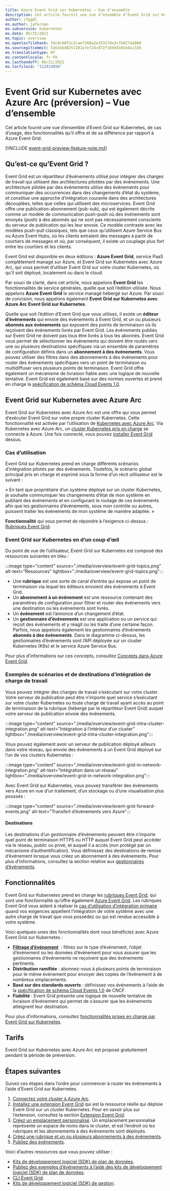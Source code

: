 ```yaml
---
title: Azure Event Grid sur Kubernetes – Vue d’ensemble
description: Cet article fournit une vue d’ensemble d’Event Grid sur Kubernetes avec Azure Arc.
author: jfggdl
ms.author: jafernan
ms.subservice: kubernetes
ms.date: 05/25/2021
ms.topic: overview
ms.openlocfilehash: fdc8c60f2c2cae7368a2e35317de2cfb8274a060
ms.sourcegitcommit: 5163ebd8257281e7e724c072f169d4165441c326
ms.translationtype: HT
ms.contentlocale: fr-FR
ms.lasthandoff: 06/21/2021
ms.locfileid: "112414950"
---
```

# <a name="event-grid-on-kubernetes-with-azure-arc-preview---overview"></a>Event Grid sur Kubernetes avec Azure Arc (préversion) – Vue d’ensemble
Cet article fournit une vue d’ensemble d’Event Grid sur Kubernetes, de cas d’usage, des fonctionnalités qu’il offre et de sa différence par rapport à Azure Event Grid.

[!INCLUDE [event-grid-preview-feature-note.md](../includes/event-grid-preview-feature-note.md)]

## <a name="what-is-event-grid"></a>Qu’est-ce qu’Event Grid ?
Event Grid est un répartiteur d’événements utilisé pour intégrer des charges de travail qui utilisent des architectures pilotées par des événements. Une architecture pilotée par des événements utilise des événements pour communiquer des occurrences dans des changements d’état du système, et constitue une approche d’intégration courante dans des architectures découplées, telles que celles qui utilisent des microservices. Event Grid offre une publication-abonnement (pub-sub), qui est également décrite comme un modèle de communication push-push où des événements sont envoyés (push) à des abonnés qui ne sont pas nécessairement conscients du serveur de publication qui les leur envoie. Ce modèle contraste avec les modèles push-pull classiques, tels que ceux qu’utilisent Azure Service Bus ou Azure Event Hubs, où les clients extraient des messages à partir de courtiers de messages et où, par conséquent, il existe un couplage plus fort entre les courtiers et les clients.

Event Grid est disponible en deux éditions : **Azure Event Grid**, service PaaS complètement managé sur Azure, et Event Grid sur Kubernetes avec Azure Arc, qui vous permet d’utiliser Event Grid sur votre cluster Kubernetes, où qu’il soit déployé, localement ou dans le cloud. 

Par souci de clarté, dans cet article, nous appelons **Event Grid** les fonctionnalités de service générales, quelle que soit l’édition utilisée. Nous appelons **Azure Event Grid** le service managé hébergé sur Azure. Par souci de concision, nous appelons également **Event Grid sur Kubernetes avec Azure Arc** **Event Grid sur Kubernetes**.

Quelle que soit l’édition d’Event Grid que vous utilisez, il existe un **éditeur d’événements** qui envoie des événements à Event Grid, et un ou plusieurs **abonnés aux événements** qui exposent des points de terminaison où ils reçoivent des événements livrés par Event Grid. Les événements publiés sur Event Grid ne doivent pas tous être livrés à tous les abonnés. Event Grid vous permet de sélectionner les événements qui doivent être routés vers une ou plusieurs destinations spécifiques via un ensemble de paramètres de configuration définis dans un **abonnement à des événements**. Vous pouvez utiliser des filtres dans des abonnements à des événements pour router des événements spécifiques vers un point de terminaison ou multidiffuser vers plusieurs points de terminaison. Event Grid offre également un mécanisme de livraison fiable avec une logique de nouvelle tentative. Event Grid est également basé sur des normes ouvertes et prend en charge la [spécification de schéma Cloud Events 1.0](https://github.com/cloudevents/spec/blob/master/spec.md).


## <a name="event-grid-on-kubernetes-with-azure-arc"></a>Event Grid sur Kubernetes avec Azure Arc
Event Grid sur Kubernetes avec Azure Arc est une offre qui vous permet d’exécuter Event Grid sur votre propre cluster Kubernetes. Cette fonctionnalité est activée par l’utilisation de [Kubernetes avec Azure Arc](../../azure-arc/kubernetes/overview.md). Via Kubernetes avec Azure Arc, un [cluster Kubernetes pris en charge](install-k8s-extension.md#supported-kubernetes-distributions) se connecte à Azure. Une fois connecté, vous pouvez [installer Event Grid](install-k8s-extension.md) dessus. 

### <a name="use-case"></a>Cas d’utilisation
Event Grid sur Kubernetes prend en charge différents scénarios d’intégration pilotés par des événements. Toutefois, le scénario global principal pris en charge et exprimé sous la forme d’un récit utilisateur est le suivant :

« En tant que propriétaire d’un système déployé sur un cluster Kubernetes, je souhaite communiquer les changements d’état de mon système en publiant des événements et en configurant le routage de ces événements afin que les gestionnaires d’événements, sous mon contrôle ou autres, puissent traiter les événements de mon système de manière adaptée. »

**Fonctionnalité** qui vous permet de répondre à l’exigence ci-dessus : [Rubriques Event Grid](/rest/api/eventgrid/version2020-10-15-preview/topics).

### <a name="event-grid-on-kubernetes-at-a-glance"></a>Event Grid sur Kubernetes en d’un coup d’œil
Du point de vue de l’utilisateur, Event Grid sur Kubernetes est composé des ressources suivantes en bleu :

:::image type="content" source="./media/overview/event-grid-topics.png" alt-text="Ressources" lightbox="./media/overview/event-grid-topics.png":::

* Une **rubrique** est une sorte de canal d’entrée qui expose un point de terminaison via lequel les éditeurs envoient des événements à Event Grid.
* Un **abonnement à un événement** est une ressource contenant des paramètres de configuration pour filtrer et router des événements vers une destination où les événements sont livrés.
* Un **événement** est l’annonce d’un changement d’état.
* Un **gestionnaire d’événements** est une application ou un service qui reçoit des événements et y réagit ou les traite d’une certaine façon. Parfois, nous appelons également les gestionnaires d’événements **abonnés à des événements**. Dans le diagramme ci-dessus, les gestionnaires d’événements sont l’API déployée sur un cluster Kubernetes (K8s) et le service Azure Service Bus.

Pour plus d’informations sur ces concepts, consultez [Concepts dans Azure Event Grid](concepts.md).

### <a name="sample-workload-integration-scenarios-and-destinations"></a>Exemples de scénarios et de destinations d’intégration de charge de travail

Vous pouvez intégrer des charges de travail s’exécutant sur votre cluster. Votre serveur de publication peut être n’importe quel service s’exécutant sur votre cluster Kubernetes ou toute charge de travail ayant accès au point de terminaison de la rubrique (hébergé par le répartiteur Event Grid) auquel votre serveur de publication envoie des événements.

:::image type="content" source="./media/overview/event-grid-intra-cluster-integration.png" alt-text="Intégration à l’intérieur d’un cluster" lightbox="./media/overview/event-grid-intra-cluster-integration.png":::


Vous pouvez également avoir un serveur de publication déployé ailleurs dans votre réseau, qui envoie des événements à un Event Grid déployé sur l’un de vos clusters Kubernetes :

:::image type="content" source="./media/overview/event-grid-in-network-integration.png" alt-text="Intégration dans un réseau" lightbox="./media/overview/event-grid-in-network-integration.png":::

Avec Event Grid sur Kubernetes, vous pouvez transférer des événements vers Azure en vue d’un traitement, d’un stockage ou d’une visualisation plus poussés :

:::image type="content" source="./media/overview/event-grid-forward-events.png" alt-text="Transfert d’événements vers Azure":::

#### <a name="destinations"></a>Destinations
Les destinations d’un gestionnaire d’événements peuvent être n’importe quel point de terminaison HTTPS ou HTTP auquel Event Grid peut accéder via le réseau, public ou privé, et auquel il a accès (non protégé par un mécanisme d’authentification). Vous définissez des destinations de remise d’événement lorsque vous créez un abonnement à des événements. Pour plus d’informations, consultez la section relative aux [gestionnaires d’événements](event-handlers.md). 

## <a name="features"></a>Fonctionnalités
Event Grid sur Kubernetes prend en charge les [rubriques Event Grid](/rest/api/eventgrid/version2020-10-15-preview/topics), qui sont une fonctionnalité qu’offre également [Azure Event Grid](../custom-topics.md). Les rubriques Event Grid vous aident à réaliser le [cas d’utilisation d’intégration primaire](#use-case) quand vos exigences appellent l’intégration de votre système avec une autre charge de travail que vous possédez ou qui est rendue accessible à votre système.

Voici quelques-unes des fonctionnalités dont vous bénéficiez avec Azure Event Grid sur Kubernetes :

* **[Filtrage d’événement](filter-events.md)**  : filtrez sur le type d’événement, l’objet d’événement ou les données d’événement pour vous assurer que les gestionnaires d’événements ne reçoivent que des événements pertinents.
* **Distribution ramifiée** : abonnez-vous à plusieurs points de terminaison pour le même événement pour envoyer des copies de l’événement à de nombreux emplacements.
* **Basé sur des standards ouverts** : définissez vos événements à l’aide de la [spécification de schéma Cloud Events 1.0](https://github.com/cloudevents/spec/blob/master/spec.md) de CNCF.
* **Fiabilité** : Event Grid présente une logique de nouvelle tentative de livraison d’événement qui permet de s’assurer que les événements atteignent leur destination.

Pour plus d’informations, consultez [fonctionnalités prises en charge par Event Grid sur Kubernetes](features.md).

## <a name="pricing"></a>Tarifs 
Event Grid sur Kubernetes avec Azure Arc est proposé gratuitement pendant la période de préversion.

## <a name="next-steps"></a>Étapes suivantes
Suivez ces étapes dans l’ordre pour commencer à router les événements à l’aide d’Event Grid sur Kubernetes.

1. [Connectez votre cluster à Azure Arc](../../azure-arc/kubernetes/quickstart-connect-cluster.md).
1. [Installez une extension Event Grid](install-k8s-extension.md) qui est la ressource réelle qui déploie Event Grid sur un cluster Kubernetes. Pour en savoir plus sur l’extension, consultez la section [Extension Event Grid](install-k8s-extension.md#event-grid-extension). 
1. [Créez un emplacement personnalisé](../../azure-arc/kubernetes/custom-locations.md). Un emplacement personnalisé représente un espace de noms dans le cluster, et est l’endroit où les rubriques et les abonnements à des événements sont déployés.
1. [Créez une rubrique et un ou plusieurs abonnements à des événements](create-topic-subscription.md).
1. [Publiez des événements](create-topic-subscription.md).

Voici d’autres ressources que vous pouvez utiliser :

* [Kits de développement logiciel (SDK) de plan de données](../sdk-overview.md#data-plane-sdks).
* [Publiez des exemples d’événements à l’aide des kits de développement logiciel (SDK) de plan de données](https://devblogs.microsoft.com/azure-sdk/event-grid-ga/).
* [CLI Event Grid](/cli/azure/eventgrid).
* [Kits de développement logiciel (SDK) de gestion](../sdk-overview.md#management-sdks).